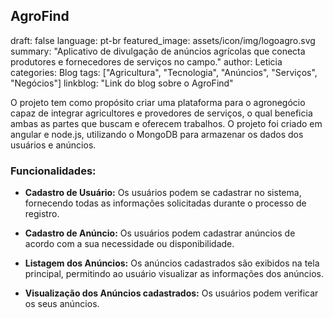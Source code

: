 ## AgroFind
draft: false
language: pt-br
featured_image: assets/icon/img/logoagro.svg
summary: "Aplicativo de divulgação de anúncios agrícolas que conecta produtores e fornecedores de serviços no campo."
author: Leticia
categories: Blog
tags: ["Agricultura", "Tecnologia", "Anúncios", "Serviços", "Negócios"]
linkblog: "Link do blog sobre o AgroFind"

O projeto tem como propósito criar uma plataforma para o agronegócio capaz de integrar agricultores e provedores de serviços, o qual beneficia ambas as partes que buscam e oferecem trabalhos. O projeto foi criado em angular e node.js, utilizando o MongoDB para armazenar os dados dos usuários e anúncios.

### Funcionalidades:

- **Cadastro de Usuário:** Os usuários podem se cadastrar no sistema, fornecendo todas as informações solicitadas durante o processo de registro.

- **Cadastro de Anúncio:** Os usuários podem cadastrar anúncios de acordo com a sua necessidade ou disponibilidade.

- **Listagem dos Anúncios:** Os anúncios cadastrados são exibidos na tela principal, permitindo ao usuário visualizar as informações dos anúncios.

- **Visualização dos Anúncios cadastrados:** Os usuários podem verificar os seus anúncios.
